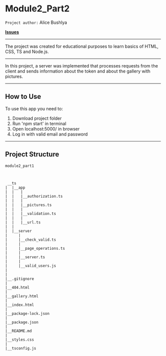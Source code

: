 # Module2_Part2
`Project author:` Alice Bushlya

[**Issues**](https://github.com/Alice2410/module2_part2/issues)

---


The project was created for educational purposes to learn basics of HTML, CSS, TS and Node.js.

---

In this project, a server was implemented that processes requests from the client and sends information about the token and about the gallery with pictures.

---
## How to Use

To use this app you need to:
1. Download project folder
2. Run 'npm start' in terminal
3. Open localhost:5000/ in browser
4. Log in with valid email and password

---

## Project Structure

`module2_part1`

```


 __ts
|  |__app
|  |   |
|  |   |__authorization.ts
|  |   |
|  |   |__pictures.ts
|  |   |
|  |   |__validation.ts
|  |   |
|  |   |__url.ts
|  |
|  |__server
|     |
|     |__check_valid.ts
|	  |
|     |__page_operations.ts
|     |
|     |__server.ts
|     |
|     |__valid_users.js
|  
|
|__.gitignore
|
|__404.html
|   
|__gallery.html
|
|__index.html
|
|__package-lock.json
|
|__package.json
|
|__README.md
|
|__styles.css 
|
|__tsconfig.js

```